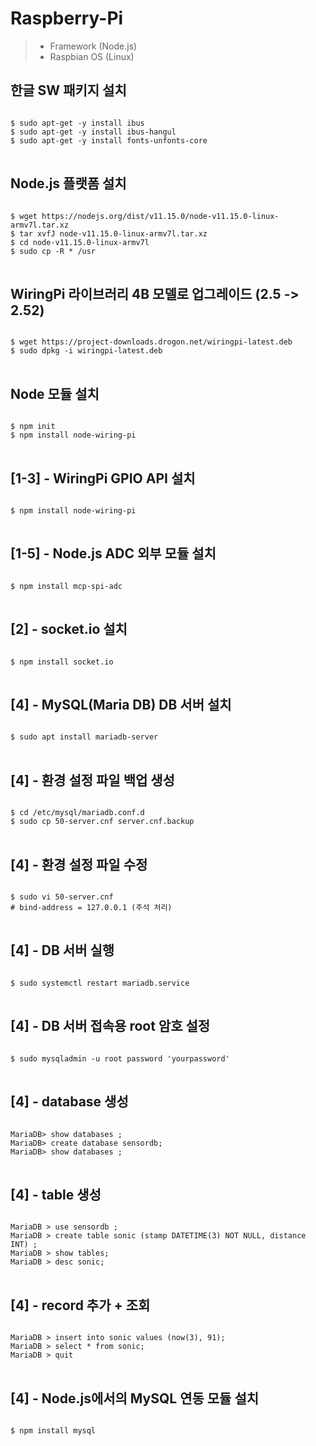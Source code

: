# Raspberry-Pi
> * Framework (Node.js)
> * Raspbian OS (Linux)
## 한글 SW 패키지 설치
<pre>
<code>
$ sudo apt-get -y install ibus
$ sudo apt-get -y install ibus-hangul
$ sudo apt-get -y install fonts-unfonts-core
</code>
</pre>
## Node.js 플랫폼 설치
<pre>
<code>
$ wget https://nodejs.org/dist/v11.15.0/node-v11.15.0-linux-armv7l.tar.xz
$ tar xvfJ node-v11.15.0-linux-armv7l.tar.xz
$ cd node-v11.15.0-linux-armv7l
$ sudo cp -R * /usr
</code>
</pre>
## WiringPi 라이브러리 4B 모델로 업그레이드 (2.5 -> 2.52)
<pre>
<code>
$ wget https://project-downloads.drogon.net/wiringpi-latest.deb
$ sudo dpkg -i wiringpi-latest.deb
</code>
</pre>
## Node 모듈 설치
<pre>
<code>
$ npm init
$ npm install node-wiring-pi
</code>
</pre>
## [1-3] - WiringPi GPIO API 설치
<pre>
<code>
$ npm install node-wiring-pi
</code>
</pre>
## [1-5] - Node.js ADC 외부 모듈 설치
<pre>
<code>
$ npm install mcp-spi-adc
</code>
</pre>
## [2] - socket.io 설치
<pre>
<code>
$ npm install socket.io
</code>
</pre>
## [4] - MySQL(Maria DB) DB 서버 설치
<pre>
<code>
$ sudo apt install mariadb-server
</code>
</pre>
## [4] - 환경 설정 파일 백업 생성
<pre>
<code>
$ cd /etc/mysql/mariadb.conf.d
$ sudo cp 50-server.cnf server.cnf.backup
</code>
</pre>
## [4] - 환경 설정 파일 수정
<pre>
<code>
$ sudo vi 50-server.cnf 
# bind-address = 127.0.0.1 (주석 처리)
</code>
</pre>
## [4] - DB 서버 실행
<pre>
<code>
$ sudo systemctl restart mariadb.service
</code>
</pre>
## [4] - DB 서버 접속용 root 암호 설정
<pre>
<code>
$ sudo mysqladmin -u root password 'yourpassword'
</code>
</pre>
## [4] - database 생성
<pre>
<code>
MariaDB> show databases ;
MariaDB> create database sensordb;
MariaDB> show databases ; 
</code>
</pre>
## [4] - table 생성
<pre>
<code>
MariaDB > use sensordb ;
MariaDB > create table sonic (stamp DATETIME(3) NOT NULL, distance INT) ;
MariaDB > show tables;
MariaDB > desc sonic;
</code>
</pre>
## [4] - record 추가 + 조회
<pre>
<code>
MariaDB > insert into sonic values (now(3), 91);
MariaDB > select * from sonic;
MariaDB > quit
</code>
</pre>
## [4] - Node.js에서의 MySQL 연동 모듈 설치
<pre>
<code>
$ npm install mysql
</code>
</pre>